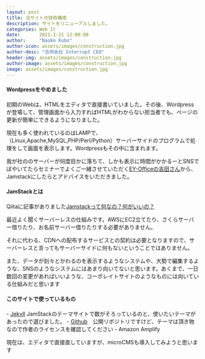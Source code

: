 ```yaml
---
layout: post
title: 当サイトの技術構成
description: サイトをリニューアルしました。
categories: Web It
date:       2021-1-21 12:00:00
author:     "Naoko Kubo"
author-icon: assets/images/construction.jpg
author-desc: "合同会社 Interrupt CEO"
header-img: assets/images/construction.jpg
author-image: assets/images/construction.jpg
image: assets/images/construction.jpg
---
```


<h4 class="blogtitle">Wordpressをやめました</h4>
<p>初期のWebは、HTMLをエディタで直接書いていました。その後、Wordpressが登場して、管理画面から入力すればHTMLがわからない担当者でも、ページの更新が簡単にできるようになりました。</p>
<p>現在も多く使われているのはLAMPで、（Linux,Apache,MySQL,PHP/Perl/Python）サーバーサイドのプログラムで処理をして画面を表示します。Wordpressもその中に含まれます。</p>
<p>我が社ののサーバーが何度目かに落ちて、しかも表示に時間がかかるーとSNSでぼやいてたらセミナーでよくご一緒させていただく<a href="https://www.ey-office.com/blog_archive/2020/11/04/ey-office-site-will-try-to-get-into-jamstack-4/?fbclid=IwAR2OEJ3v2pO_jn8Z2cRQPT_UIy1URBeaA0P2tVXpdhrA-fsJlnqM3fg3CAA" target=_blank >EY-Officeの吉田さん</a>から、Jamstackにしたらとアドバイスをいただきました。</p>
<h4 class="blogtitle">JamStackとは</h4>
<p>Qiitaに記事がありました<a href="https://qiita.com/ozaki25/items/4075d03278d1fb51cc37" target=_blank >Jamstackって何なの？何がいいの？</a></p>
<p>最近よく聞くサーバーレスの仕組みです。AWSにEC2立てたり、さくらサーバー借りたり、お名前サーバー借りたりする必要がありません。</p>
<p>それに代わる、CDNへの配布するサービスとの契約は必要となりますので、サーバーレスと言ってもサーバーサイドに何もないということではありません。</p>
<p>また、データが刻々とかわるのを表示するようなシステムや、大勢で編集するような、SNSのようなシステムにはあまり向いてないと思います。あくまで、一日数回の変更があればいいような、コーポレイトサイトのようなものには向いている仕組みだと思います</p>
<h4 class="blogtitle">このサイトで使っているもの</h4>
- <a href="http://jekyllrb-ja.github.io" target=_blank>Jekyll</a> JamStackのテーマサイトで数がそろっているのと、使いたいテーマがあったので選びました。
- <a href="https://github.com/NaokoKubo/InterruptWeb" target=_blank>Github</a>　公開リポジトリですけど、テーマは頂き物なので作者のライセンスを確認してください
- Amazon Amplify

<p>現在は、エディタで直接直していますが、microCMSも導入してみようと思います </p>

